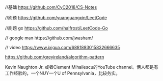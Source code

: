 //基础
https://github.com/CyC2018/CS-Notes

//刷题
https://github.com/yuanguangxin/LeetCode

//刷题 go
https://github.com/halfrost/LeetCode-Go

// google man
https://github.com/jwasham/

// video
https://www.ixigua.com/6881883015832666635


https://github.com/greyireland/algorithm-pattern

Kevin Naughton Jr. 或者Clement Mihailescu的YouTube channel。俩人都是有工作经验的，一个NUY一个U of Pennsylvania，比较务实。
